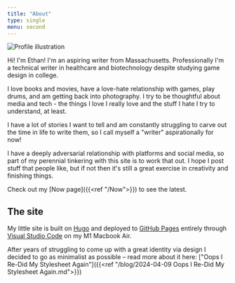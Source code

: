 ```yaml
---
title: "About"
type: single
menu: second
---
```

![Profile illustration](/images/et_friendmaker.png#profile-picture "Made with 'friend maker' picrew by Rowan!")

Hi! I'm Ethan! I'm an aspiring writer from Massachusetts. Professionally I'm a technical writer in healthcare and biotechnology despite studying game design in college. 

I love books and movies, have a love-hate relationship with games, play drums, and am getting back into photography. I try to be thoughtful about media and tech - the things I love I really love and the stuff I hate I try to understand, at least.

I have a lot of stories I want to tell and am constantly struggling to carve out the time in life to write them, so I call myself a "writer" aspirationally for now!

I have a deeply adversarial relationship with platforms and social media, so part of my perennial tinkering with this site is to work that out. I hope I post stuff that people like, but if not then it's still a great exercise in creativity and finishing things.

Check out my [Now page]({{<ref "/Now">}}) to see the latest.

## The site

My little site is built on [Hugo](https://gohugo.io/) and deployed to [GitHub Pages](https://pages.github.com/) entirely through [Visual Studio Code](https://code.visualstudio.com/) on my M1 Macbook Air. 

After years of struggling to come up with a great identity via design I decided to go as minimalist as possible – read more about it here: ["Oops I Re-Did My Stylesheet Again"]({{<ref "/blog/2024-04-09 Oops I Re-Did My Stylesheet Again.md">}})